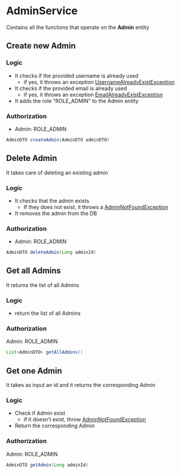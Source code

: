 # AdminService

Contains all the functions that operate on the **Admin** entity

## Create new Admin

### Logic

- It checks if the provided username is already used
  - if yes, it throws an exception [UsernameAlreadyExistException](./Exceptions/UsernameAlreadyExistException.md#-)
- It checks if the provided email is already used
  - if yes, it throws an exception [EmailAlreadyExistException](./Exceptions/EmailAlreadyExistException.md#-)
- It adds the role "ROLE_ADMIN" to the Admin entity

### Authorization

- Admin: ROLE_ADMIN

```java
AdminDTO createAdmin(AdminDTO adminDTO)
```



## Delete Admin

It takes care of deleting an existing admin

### Logic

- It checks that the admin exists
  - If they does not exist, it throws a [AdminNotFoundException](./Exceptions/AdminNotFoundException.md#-)
- It removes the admin from the DB

### Authorization

- Admin: ROLE_ADMIN

```java
AdminDTO deleteAdmin(Long adminId)
```

## Get all Admins

It returns the list of all Admins

### Logic

- return the list of all Admins

### Authorization

Admin: ROLE_ADMIN

```java
List<AdminDTO> getAllAdmins()
```

## Get one Admin

It takes as input an id and it returns the corresponding Admin 

### Logic

- Check if Admin exist
  - if it doesn't exist, throw [AdminNotFoundException](./Exceptions/AdminNotFoundException.md#-)
- Return the corresponding Admin

### Authorization

Admin: ROLE_ADMIN

```java
AdminDTO getAdmin(Long adminId)
```

